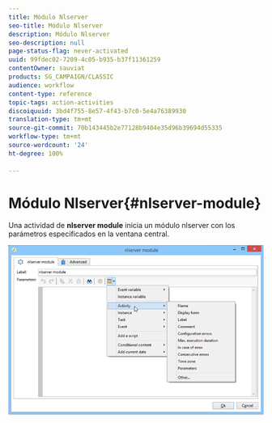 ```yaml
---
title: Módulo Nlserver
seo-title: Módulo Nlserver
description: Módulo Nlserver
seo-description: null
page-status-flag: never-activated
uuid: 99fdec02-7209-4c05-b935-b37f11361259
contentOwner: sauviat
products: SG_CAMPAIGN/CLASSIC
audience: workflow
content-type: reference
topic-tags: action-activities
discoiquuid: 3bd4f755-8e57-4f43-b7c0-5e4a76389930
translation-type: tm+mt
source-git-commit: 70b143445b2e77128b9404e35d96b39694d55335
workflow-type: tm+mt
source-wordcount: '24'
ht-degree: 100%

---
```



# Módulo Nlserver{#nlserver-module}

Una actividad de **nlserver module** inicia un módulo nlserver con los parámetros especificados en la ventana central.

![](assets/nlserver_module_edit.png)

